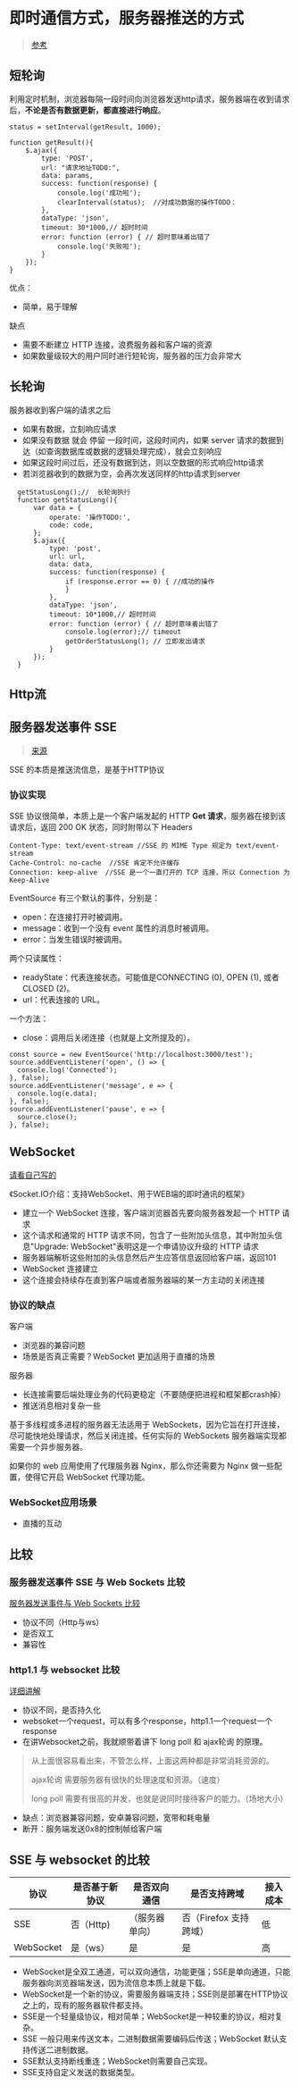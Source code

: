 # 即时通信方式，服务器推送的方式

> [参考](https://juejin.im/post/5b135b78f265da6e420eab7d)

## 短轮询

利用定时机制，浏览器每隔一段时间向浏览器发送http请求，服务器端在收到请求后，**不论是否有数据更新，都直接进行响应**。

```JS
status = setInterval(getResult, 1000);

function getResult(){
    $.ajax({
        type: 'POST',
        url: "请求地址TODO:",
        data: params,
        success: function(response) {
            console.log('成功啦');
            clearInterval(status);  //对成功数据的操作TODO：
        },
        dataType: 'json',
        timeout: 30*1000,// 超时时间
        error: function (error) { // 超时意味着出错了
            console.log('失败啦');
        }
    });
}
```

优点：

* 简单，易于理解
  
缺点

* 需要不断建立 HTTP 连接，浪费服务器和客户端的资源
* 如果数量级较大的用户同时进行短轮询，服务器的压力会非常大

## 长轮询

服务器收到客户端的请求之后

* 如果有数据，立刻响应请求
* 如果没有数据 就会 停留 一段时间，这段时间内，如果 server 请求的数据到达（如查询数据库或数据的逻辑处理完成），就会立刻响应
* 如果这段时间过后，还没有数据到达，则以空数据的形式响应http请求
* 若浏览器收到的数据为空，会再次发送同样的http请求到server

```JS
  getStatusLong();//  长轮询执行
  function getStatusLong(){
      var data = {
          operate: '操作TODO:',
          code: code,
      };
      $.ajax({
          type: 'post',
          url: url,
          data: data,
          success: function(response) {
              if (response.error == 0) { //成功的操作
              }
          },
          dataType: 'json',
          timeout: 10*1000,// 超时时间
          error: function (error) { // 超时意味着出错了
              console.log(error);// timeout
              getOrderStatusLong(); // 立即发出请求
          }
      });
  }
```

## Http流

## 服务器发送事件 SSE

> [来源](https://juejin.im/post/5a9a03ddf265da238f11fefb)

SSE 的本质是推送流信息，是基于HTTP协议

### 协议实现

SSE 协议很简单，本质上是一个客户端发起的 HTTP **Get 请求**，服务器在接到该请求后，返回 200 OK 状态，同时附带以下 Headers

```JS
Content-Type: text/event-stream //SSE 的 MIME Type 规定为 text/event-stream
Cache-Control: no-cache  //SSE 肯定不允许缓存
Connection: keep-alive  //SSE 是一个一直打开的 TCP 连接，所以 Connection 为 Keep-Alive
```

EventSource 有三个默认的事件，分别是：

* open：在连接打开时被调用。
* message：收到一个没有 event 属性的消息时被调用。
* error：当发生错误时被调用。

两个只读属性：

* readyState：代表连接状态。可能值是CONNECTING (0), OPEN (1), 或者 CLOSED (2)。
* url：代表连接的 URL。

一个方法：

* close：调用后关闭连接（也就是上文所提及的）。

```JS
const source = new EventSource('http://localhost:3000/test');
source.addEventListener('open', () => {
  console.log('Connected');
}, false);
source.addEventListener('message', e => {
  console.log(e.data);
}, false);
source.addEventListener('pause', e => {
  source.close();
}, false);
```

## WebSocket

[请看自己写的](../计算机网络/webSocket.md)

《Socket.IO介绍：支持WebSocket、用于WEB端的即时通讯的框架》

* 建立一个 WebSocket 连接，客户端浏览器首先要向服务器发起一个 HTTP 请求
* 这个请求和通常的 HTTP 请求不同，包含了一些附加头信息，其中附加头信息"Upgrade: WebSocket"表明这是一个申请协议升级的 HTTP 请求
* 服务器端解析这些附加的头信息然后产生应答信息返回给客户端，返回101
* WebSocket 连接建立
* 这个连接会持续存在直到客户端或者服务器端的某一方主动的关闭连接

### 协议的缺点

客户端

* 浏览器的兼容问题
* 场景是否真正需要？WebSocket 更加适用于直播的场景

服务器

* 长连接需要后端处理业务的代码更稳定（不要随便把进程和框架都crash掉）
* 推送消息相对复杂一些

基于多线程或多进程的服务器无法适用于 WebSockets，因为它旨在打开连接，尽可能快地处理请求，然后关闭连接。任何实际的 WebSockets 服务器端实现都需要一个异步服务器。

如果你的 web 应用使用了代理服务器 Nginx，那么你还需要为 Nginx 做一些配置，使得它开启 WebSocket 代理功能。

### WebSocket应用场景

* 直播的互动

## 比较

### 服务器发送事件 SSE 与 Web Sockets 比较

[服务器发送事件与 Web Sockets 比较](https://juejin.im/post/5a9a03ddf265da238f11fefb)

* 协议不同（Http与ws）
* 是否双工
* 兼容性

### http1.1 与 websocket 比较

[详细讲解](https://www.zhihu.com/question/20215561/answer/40316953)

* 协议不同，是否持久化
* websoket一个request，可以有多个response，http1.1一个request一个response
* 在讲Websocket之前，我就顺带着讲下 long poll 和 ajax轮询 的原理。

> 从上面很容易看出来，不管怎么样，上面这两种都是非常消耗资源的。
>
> ajax轮询 需要服务器有很快的处理速度和资源。（速度）
>
> long poll 需要有很高的并发，也就是说同时接待客户的能力。（场地大小）

* 缺点：浏览器兼容问题，安卓兼容问题，宽带和耗电量
* 断开：服务端发送0x8的控制帧给客户端

## SSE 与 websocket 的比较

协议|是否基于新协议|是否双向通信|是否支持跨域|接入成本
---|---|---|---|---
SSE|否（Http)|（服务器单向）|否（Firefox 支持跨域）|低
WebSocket|是（ws）|是|是|高

* WebSocket是全双工通道，可以双向通信，功能更强；SSE是单向通道，只能服务器向浏览器端发送，因为流信息本质上就是下载。
* WebSocket是一个新的协议，需要服务器端支持；SSE则是部署在HTTP协议之上的，现有的服务器软件都支持。
* SSE是一个轻量级协议，相对简单；WebSocket是一种较重的协议，相对复杂。
* SSE 一般只用来传送文本，二进制数据需要编码后传送；WebSocket 默认支持传送二进制数据。
* SSE默认支持断线重连；WebSocket则需要自己实现。
* SSE支持自定义发送的数据类型。
